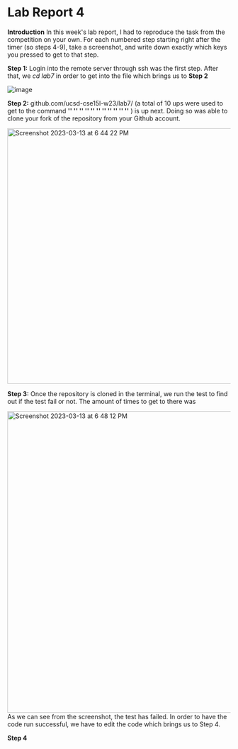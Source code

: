 # Lab Report 4

**Introduction**
  In this week's lab report, I had to reproduce the task from the competition on your own. For each numbered step starting  right after the timer (so steps 4-9), take a screenshot, and write down exactly which keys you pressed to get to that step.

**Step 1:**
  Login into the remote server through ssh was the first step. After that, we *cd lab7* in order to get into the file which brings us to **Step 2** 

![image](https://user-images.githubusercontent.com/122570747/224873017-3da02603-a7df-4cfb-a9c6-a57d71b10b13.png)

**Step 2:**
  github.com/ucsd-cse15l-w23/lab7/ (a total of 10 ups were used  to get to the command **'<up>' '<up>' '<up>' '<up>' '<up>' '<up>' '<up>' '<up>' '<up>' '<up>' '<Enter>'** ) is up next. Doing so was able to clone your fork of the repository from your Github account.
  
<img width="577" alt="Screenshot 2023-03-13 at 6 44 22 PM" src="https://user-images.githubusercontent.com/122570747/224875051-2c4927b5-0217-48a7-8a77-b6066e02c440.png">

**Step 3:** 
  Once the repository is cloned in the terminal, we run the test to find out if the test fail or not. The amount of times to get to there was 
   
  <img width="681" alt="Screenshot 2023-03-13 at 6 48 12 PM" src="https://user-images.githubusercontent.com/122570747/224876920-f77b9e25-fb9f-4605-ab2f-ae68575f604b.png">
  As we can see from the screenshot, the test has failed. In order to have the code run successful, we have to edit the code which brings us to Step 4. 
  
  **Step 4**
  

